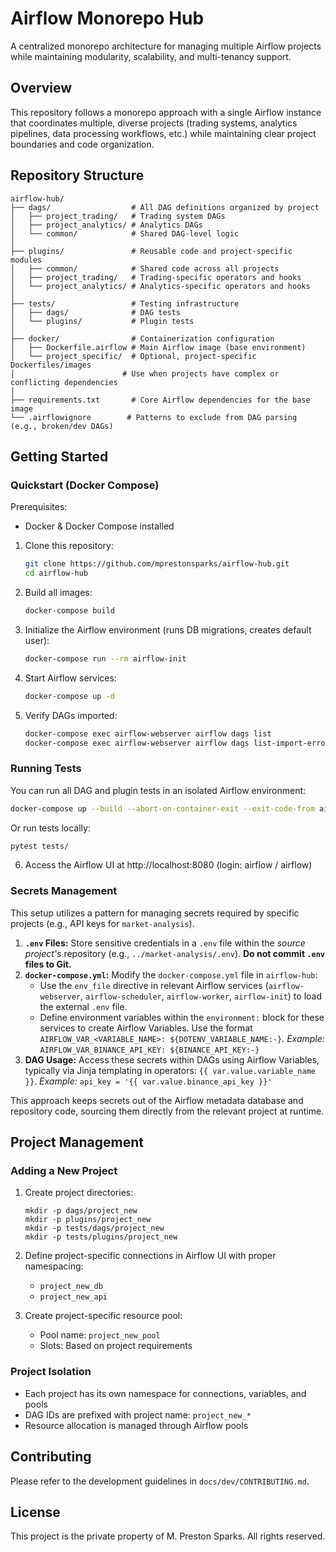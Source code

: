 # Airflow Monorepo Hub

A centralized monorepo architecture for managing multiple Airflow projects while maintaining modularity, scalability, and multi-tenancy support.

## Overview

This repository follows a monorepo approach with a single Airflow instance that coordinates multiple, diverse projects (trading systems, analytics pipelines, data processing workflows, etc.) while maintaining clear project boundaries and code organization.

## Repository Structure

```
airflow-hub/
├── dags/                  # All DAG definitions organized by project
│   ├── project_trading/   # Trading system DAGs
│   ├── project_analytics/ # Analytics DAGs
│   └── common/            # Shared DAG-level logic
│
├── plugins/               # Reusable code and project-specific modules
│   ├── common/            # Shared code across all projects
│   ├── project_trading/   # Trading-specific operators and hooks
│   └── project_analytics/ # Analytics-specific operators and hooks
│
├── tests/                 # Testing infrastructure
│   ├── dags/              # DAG tests
│   └── plugins/           # Plugin tests
│
├── docker/                # Containerization configuration
│   ├── Dockerfile.airflow # Main Airflow image (base environment)
│   └── project_specific/  # Optional, project-specific Dockerfiles/images
│                        # Use when projects have complex or conflicting dependencies
│
├── requirements.txt       # Core Airflow dependencies for the base image
└── .airflowignore        # Patterns to exclude from DAG parsing (e.g., broken/dev DAGs)
```

## Getting Started

### Quickstart (Docker Compose)

Prerequisites:
- Docker & Docker Compose installed

1. Clone this repository:
   ```bash
   git clone https://github.com/mprestonsparks/airflow-hub.git
   cd airflow-hub
   ```

2. Build all images:
   ```bash
   docker-compose build
   ```

3. Initialize the Airflow environment (runs DB migrations, creates default user):
   ```bash
   docker-compose run --rm airflow-init
   ```

4. Start Airflow services:
   ```bash
   docker-compose up -d
   ```

5. Verify DAGs imported:
   ```bash
   docker-compose exec airflow-webserver airflow dags list
   docker-compose exec airflow-webserver airflow dags list-import-errors
   ```
   
### Running Tests

You can run all DAG and plugin tests in an isolated Airflow environment:
```bash
docker-compose up --build --abort-on-container-exit --exit-code-from airflow-test airflow-test
```
Or run tests locally:
```bash
pytest tests/
```

6. Access the Airflow UI at http://localhost:8080 (login: airflow / airflow)

### Secrets Management

This setup utilizes a pattern for managing secrets required by specific projects (e.g., API keys for `market-analysis`).

1.  **`.env` Files:** Store sensitive credentials in a `.env` file within the *source project's* repository (e.g., `../market-analysis/.env`). **Do not commit `.env` files to Git.**
2.  **`docker-compose.yml`:** Modify the `docker-compose.yml` file in `airflow-hub`:
    *   Use the `env_file` directive in relevant Airflow services (`airflow-webserver`, `airflow-scheduler`, `airflow-worker`, `airflow-init`) to load the external `.env` file.
    *   Define environment variables within the `environment:` block for these services to create Airflow Variables. Use the format `AIRFLOW_VAR_<VARIABLE_NAME>: ${DOTENV_VARIABLE_NAME:-}`.
        *Example:* `AIRFLOW_VAR_BINANCE_API_KEY: ${BINANCE_API_KEY:-}`
3.  **DAG Usage:** Access these secrets within DAGs using Airflow Variables, typically via Jinja templating in operators: `{{ var.value.variable_name }}`.
    *Example:* `api_key = '{{ var.value.binance_api_key }}'`

This approach keeps secrets out of the Airflow metadata database and repository code, sourcing them directly from the relevant project at runtime.

## Project Management

### Adding a New Project

1. Create project directories:
   ```
   mkdir -p dags/project_new
   mkdir -p plugins/project_new
   mkdir -p tests/dags/project_new
   mkdir -p tests/plugins/project_new
   ```

2. Define project-specific connections in Airflow UI with proper namespacing:
   - `project_new_db`
   - `project_new_api`

3. Create project-specific resource pool:
   - Pool name: `project_new_pool`
   - Slots: Based on project requirements

### Project Isolation

- Each project has its own namespace for connections, variables, and pools
- DAG IDs are prefixed with project name: `project_new_*`
- Resource allocation is managed through Airflow pools

## Contributing

Please refer to the development guidelines in `docs/dev/CONTRIBUTING.md`.

## License

This project is the private property of M. Preston Sparks. All rights reserved.
